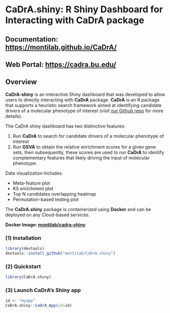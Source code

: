 
<!-- README.md is generated from README.Rmd. Please edit this file -->

# CaDrA.shiny: R Shiny Dashboard for Interacting with CaDrA package

## **Documentation: <https://montilab.github.io/CaDrA/>**

## Web Portal: <https://cadra.bu.edu/>

## Overview

**CaDrA-shiny** is an interactive Shiny dashboard that was developed to
allow users to directly interacting with **CaDrA** package. **CaDrA** is
an R package that supports a heuristic search framework aimed at
identifying candidate drivers of a molecular phenotype of interest
(visit [our Github repo](https://github.com/montilab/CaDrA) for more
details).

The CaDrA shiny dashboard has two distinctive features:

1.  Run **CaDrA** to search for candidate drivers of a molecular
    phenotype of interest
2.  Run **GSVA** to obtain the relative enrichment scores for a given
    gene sets, then subsequently, these scores are used to run **CaDrA**
    to identify complementary features that likely driving the input of
    molecular phenotype.

Data visualization includes:

- Meta-feature plot
- KS enrichment plot
- Top N candidates overlapping heatmap
- Permutation-based testing plot

The **CaDrA.shiny** package is containerized using **Docker** and can be
deployed on any Cloud-based services.

**Docker Image:
[montilab/cadra-shiny](https://hub.docker.com/r/montilab/cadra-shiny)**

### (1) Installation

``` r
library(devtools)
devtools::install_github("montilab/CaDrA.shiny")
```

### (2) Quickstart

``` r
library(CaDrA.shiny)
```

### (3) Launch CaDrA’s Shiny app

``` r
id <- "myapp"
CaDrA.shiny::CaDrA_App(id=id)
```
